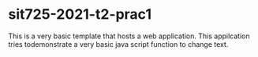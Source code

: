 # sit725-2021-t2-prac1
This is a very basic template that hosts a web application. This appilcation tries todemonstrate a very basic java script function to change text. 